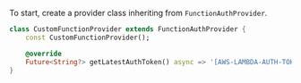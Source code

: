 To start, create a provider class inheriting from `FunctionAuthProvider`.

```dart
class CustomFunctionProvider extends FunctionAuthProvider {
    const CustomFunctionProvider();

    @override
    Future<String?> getLatestAuthToken() async => '[AWS-LAMBDA-AUTH-TOKEN]';
}
```

<inline-fragment platform="flutter" src="~/lib/graphqlapi/fragments/flutter/authz/2X_add_plugin.md"></inline-fragment>